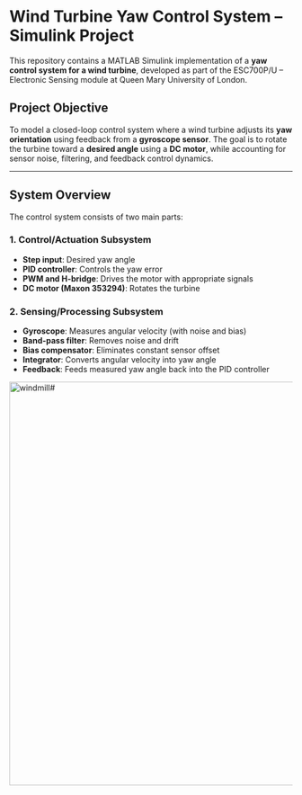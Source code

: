 # Wind Turbine Yaw Control System – Simulink Project

This repository contains a MATLAB Simulink implementation of a **yaw control system for a wind turbine**, developed as part of the ESC700P/U – Electronic Sensing module at Queen Mary University of London.

## Project Objective

To model a closed-loop control system where a wind turbine adjusts its **yaw orientation** using feedback from a **gyroscope sensor**. The goal is to rotate the turbine toward a **desired angle** using a **DC motor**, while accounting for sensor noise, filtering, and feedback control dynamics.

---

## System Overview

The control system consists of two main parts:

### 1. **Control/Actuation Subsystem**
- **Step input**: Desired yaw angle 
- **PID controller**: Controls the yaw error
- **PWM and H-bridge**: Drives the motor with appropriate signals
- **DC motor (Maxon 353294)**: Rotates the turbine

### 2. **Sensing/Processing Subsystem**
- **Gyroscope**: Measures angular velocity (with noise and bias)
- **Band-pass filter**: Removes noise and drift
- **Bias compensator**: Eliminates constant sensor offset
- **Integrator**: Converts angular velocity into yaw angle
- **Feedback**: Feeds measured yaw angle back into the PID controller

<img width="940" height="718" alt="windmill#" src="https://github.com/user-attachments/assets/41fbaa8f-ae97-4bbe-83a5-f3406d19e0a4" />
